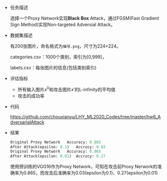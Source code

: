 - 任务描述

  选择一个Proxy Network实现**Black Box** Attack，通过FGSM(Fast Gradient Sign Method)实现Non-targeted Adversial Attack。

- 数据集描述

  有200张图片，命名格式为`编号.png`，尺寸为224×224。

  categories.csv：1000个类别，索引为[0,999]，

  labels.csv：每张图片的信息(包括类别索引)

- 评估指标

	- 所有输入图片$x^0$和攻击图片$x'$的L-infinity的平均值
	- 攻击的成功率

- 代码

	https://github.com/chouxianyu/LHY_ML2020_Codes/tree/master/hw6_AdversarialAttack
	
- 结果

	```python
	Original Proxy Network	 Accuracy: 0.865
	After Attack(epsilon: 0.1)	 Accrucy: 0.03
	Original Proxy Network	 Accuracy: 0.865
	After Attack(epsilon: 0.01)	 Accrucy: 0.27
	```

	使用预训练的VGG16作为Proxy Network，可知在攻击前Proxy Nerwork的准确率为0.865，而攻击后准确率为0.03(epsilon为0.1)、0.27(epsilon为0.01)

